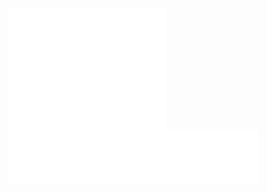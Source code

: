 <img style="margin: auto; width: 50%" align="center" src="/github-metrics.svg" alt="Metrics" width="400">
<img align="center" src="/metrics.plugin.languages.svg" alt="Metrics" width="400">
